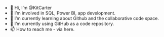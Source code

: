 - 👋 Hi, I’m @KitCarter
- 👀 I’m involved in SQL, Power BI, app development. 
- 🌱 I’m currently learning about Github and the collaborative code space.
- 💞️ I’m currently using GitHub as a code repository.
- 📫 How to reach me  - via here.

<!---
KitCarter/KitCarter is a ✨ special ✨ repository because its `README.md` (this file) appears on your GitHub profile.
You can click the Preview link to take a look at your changes.
--->
